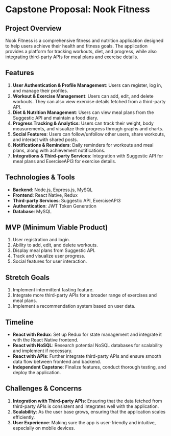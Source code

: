 # Capstone Proposal: Nook Fitness

## Project Overview

Nook Fitness is a comprehensive fitness and nutrition application designed to help users achieve their health and fitness goals. The application provides a platform for tracking workouts, diet, and progress, while also integrating third-party APIs for meal plans and exercise details.

## Features

1. **User Authentication & Profile Management**: Users can register, log in, and manage their profiles.
2. **Workout & Exercise Management**: Users can add, edit, and delete workouts. They can also view exercise details fetched from a third-party API.
3. **Diet & Nutrition Management**: Users can view meal plans from the Suggestic API and maintain a food diary.
4. **Progress Tracking & Analytics**: Users can track their weight, body measurements, and visualize their progress through graphs and charts.
5. **Social Features**: Users can follow/unfollow other users, share workouts, and interact with shared posts.
6. **Notifications & Reminders**: Daily reminders for workouts and meal plans, along with achievement notifications.
7. **Integrations & Third-party Services**: Integration with Suggestic API for meal plans and ExerciseAPI3 for exercise details.

## Technologies & Tools

- **Backend**: Node.js, Express.js, MySQL
- **Frontend**: React Native, Redux
- **Third-party Services**: Suggestic API, ExerciseAPI3
- **Authentication**: JWT Token Generation
- **Database**: MySQL

## MVP (Minimum Viable Product)

1. User registration and login.
2. Ability to add, edit, and delete workouts.
3. Display meal plans from Suggestic API.
4. Track and visualize user progress.
5. Social features for user interaction.

## Stretch Goals

1. Implement intermittent fasting feature.
2. Integrate more third-party APIs for a broader range of exercises and meal plans.
3. Implement a recommendation system based on user data.

## Timeline

- **React with Redux**: Set up Redux for state management and integrate it with the React Native frontend.
- **React with NoSQL**: Research potential NoSQL databases for scalability and implement if necessary.
- **React with APIs**: Further integrate third-party APIs and ensure smooth data flow between frontend and backend.
- **Independent Capstone**: Finalize features, conduct thorough testing, and deploy the application.

## Challenges & Concerns

1. **Integration with Third-party APIs**: Ensuring that the data fetched from third-party APIs is consistent and integrates well with the application.
2. **Scalability**: As the user base grows, ensuring that the application scales efficiently.
3. **User Experience**: Making sure the app is user-friendly and intuitive, especially on mobile devices.

